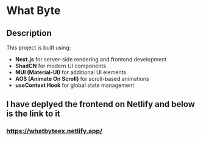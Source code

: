 # What Byte

## Description  
This project is built using:  
- **Next.js** for server-side rendering and frontend development  
- **ShadCN** for modern UI components  
- **MUI (Material-UI)** for additional UI elements  
- **AOS (Animate On Scroll)** for scroll-based animations  
- **useContext Hook** for global state management  

## I have deplyed the frontend on Netlify and below is the link to it

### https://whatbyteex.netlify.app/
